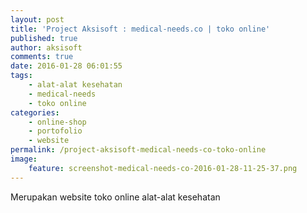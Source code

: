 ```yaml
---
layout: post
title: 'Project Aksisoft : medical-needs.co | toko online'
published: true
author: aksisoft
comments: true
date: 2016-01-28 06:01:55
tags:
    - alat-alat kesehatan
    - medical-needs
    - toko online
categories:
    - online-shop
    - portofolio
    - website
permalink: /project-aksisoft-medical-needs-co-toko-online
image:
    feature: screenshot-medical-needs-co-2016-01-28-11-25-37.png
---
```

Merupakan website toko online alat-alat kesehatan



